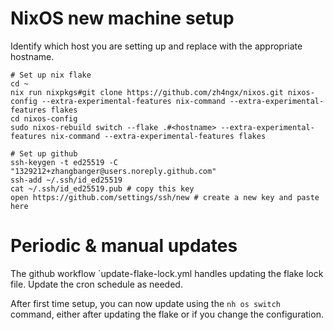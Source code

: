 # NixOS new machine setup

Identify which host you are setting up and replace <hostname> with the appropriate hostname.

```fish
# Set up nix flake
cd ~
nix run nixpkgs#git clone https://github.com/zh4ngx/nixos.git nixos-config --extra-experimental-features nix-command --extra-experimental-features flakes
cd nixos-config
sudo nixos-rebuild switch --flake .#<hostname> --extra-experimental-features nix-command --extra-experimental-features flakes

# Set up github
ssh-keygen -t ed25519 -C "1329212+zhangbanger@users.noreply.github.com"
ssh-add ~/.ssh/id_ed25519
cat ~/.ssh/id_ed25519.pub # copy this key
open https://github.com/settings/ssh/new # create a new key and paste here
```

# Periodic & manual updates

The github workflow `update-flake-lock.yml handles updating the flake lock file. Update the cron schedule as needed.

After first time setup, you can now update using the `nh os switch` command, either after updating the flake or if you change the configuration.
